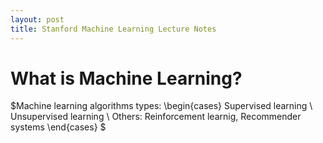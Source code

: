 ```yaml
---
layout: post
title: Stanford Machine Learning Lecture Notes
---
```

# What is Machine Learning?

$Machine learning algorithms types: \begin{cases} Supervised learning \\ Unsupervised learning \\ Others: Reinforcement learnig, Recommender systems \end{cases} $